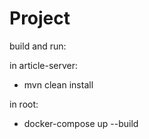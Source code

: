 # Project
build and run:

in article-server:
 - mvn clean install

in root:
 - docker-compose up --build